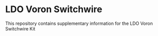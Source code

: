 # LDO Voron Switchwire
This repository contains supplementary information for the LDO Voron Switchwire Kit
